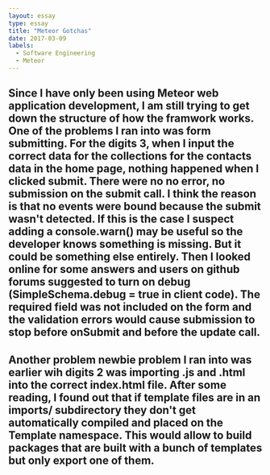 ```yaml
---
layout: essay
type: essay
title: "Meteor Gotchas"
date: 2017-03-09
labels:
  - Software Engineering
  - Meteor
---
```


## Since I have only been using Meteor web application development, I am still trying to get down the structure of how the framwork works. One of the problems I ran into was form submitting. For the digits 3, when I input the correct data for the collections for the contacts data in the home page, nothing happened when I clicked submit. There were no no error, no submission on the submit call. I think the reason is that no events were bound because the submit wasn't detected. If this is the case I suspect adding a console.warn() may be useful so the developer knows something is missing. But it could be something else entirely. Then I looked online for some answers and users on github forums suggested to turn on debug (SimpleSchema.debug = true in client code). The required field was not included on the form and the validation errors would cause submission to stop before onSubmit and before the update call.

## Another problem newbie problem I ran into was earlier wih digits 2 was importing .js and .html into the correct index.html file. After some reading, I found out that if template files are in an imports/ subdirectory they don't get automatically compiled and placed on the Template namespace. This would allow to build packages that are built with a bunch of templates but only export one of them. 

